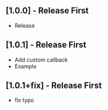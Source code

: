 ## [1.0.0] - Release First

* Release

## [1.0.1] - Release First

* Add custom callback
* Example

## [1.0.1+fix] - Release First

* fix typo
